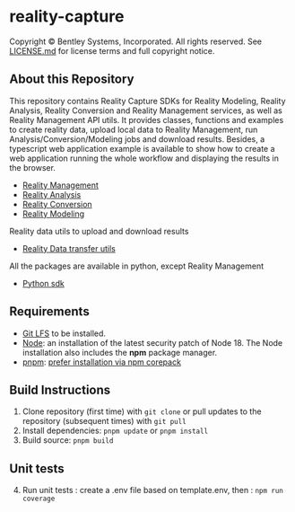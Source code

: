 # reality-capture

Copyright © Bentley Systems, Incorporated. All rights reserved. See 
[LICENSE.md](./LICENSE.md) for license terms and full copyright notice.

## About this Repository

This repository contains Reality Capture SDKs for Reality Modeling, Reality Analysis, Reality Conversion and Reality Management services, as well as Reality Management API utils. It provides classes, functions and examples to create reality data, upload local data to Reality Management, run Analysis/Conversion/Modeling jobs and download results.
Besides, a typescript web application example is available to show how to create a web application running the whole workflow and displaying the results in the browser.

- [Reality Management](./typescript/packages/reality-data-client/README.md)
- [Reality Analysis](./typescript/packages/reality-capture-analysis/README.md)
- [Reality Conversion](./typescript/packages/reality-capture-conversion/README.md)
- [Reality Modeling](./typescript/packages/reality-capture-modeling/README.md)

Reality data utils to upload and download results

- [Reality Data transfer utils](./typescript/packages/reality-data-transfer/README.md)

All the packages are available in python, except Reality Management

- [Python sdk](./python/README.md)

## Requirements

- [Git LFS](https://git-lfs.github.com/) to be installed.
- [Node](https://nodejs.org/en/): an installation of the latest security patch of Node 18. The Node installation also includes the **npm** package manager.
- [pnpm](https://pnpm.io/): [prefer installation via npm corepack](https://pnpm.io/installation#using-corepack)

## Build Instructions

1. Clone repository (first time) with `git clone` or pull updates to the repository (subsequent times) with `git pull`
2. Install dependencies: `pnpm update` or `pnpm install`
3. Build source: `pnpm build`

## Unit tests

4. Run unit tests : create a .env file based on template.env, then : `npm run coverage`